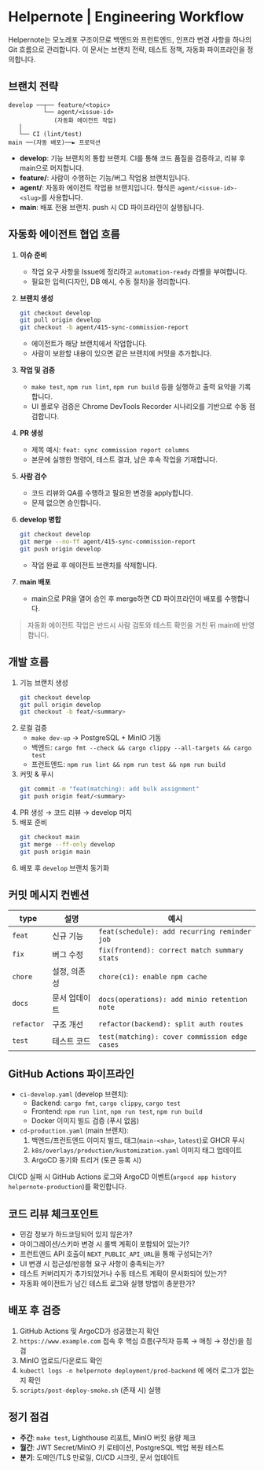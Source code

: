 # Helpernote | Engineering Workflow

Helpernote는 모노레포 구조이므로 백엔드와 프런트엔드, 인프라 변경 사항을 하나의 Git 흐름으로 관리합니다. 이 문서는 브랜치 전략, 테스트 정책, 자동화 파이프라인을 정의합니다.

## 브랜치 전략

```
develop ──┬── feature/<topic>
          └── agent/<issue-id>
             (자동화 에이전트 작업)
   │
   └── CI (lint/test)
main ──(자동 배포)──► 프로덕션
```

- **develop**: 기능 브랜치의 통합 브랜치. CI를 통해 코드 품질을 검증하고, 리뷰 후 main으로 머지합니다.
- **feature/**: 사람이 수행하는 기능/버그 작업용 브랜치입니다.
- **agent/**: 자동화 에이전트 작업용 브랜치입니다. 형식은 `agent/<issue-id>-<slug>`를 사용합니다.
- **main**: 배포 전용 브랜치. push 시 CD 파이프라인이 실행됩니다.

## 자동화 에이전트 협업 흐름

1. **이슈 준비**
   - 작업 요구 사항을 Issue에 정리하고 `automation-ready` 라벨을 부여합니다.
   - 필요한 입력(디자인, DB 예시, 수동 절차)을 정리합니다.

2. **브랜치 생성**
   ```bash
   git checkout develop
   git pull origin develop
   git checkout -b agent/415-sync-commission-report
   ```
   - 에이전트가 해당 브랜치에서 작업합니다.
   - 사람이 보완할 내용이 있으면 같은 브랜치에 커밋을 추가합니다.

3. **작업 및 검증**
   - `make test`, `npm run lint`, `npm run build` 등을 실행하고 출력 요약을 기록합니다.
   - UI 플로우 검증은 Chrome DevTools Recorder 시나리오를 기반으로 수동 점검합니다.

4. **PR 생성**
   - 제목 예시: `feat: sync commission report columns`
   - 본문에 실행한 명령어, 테스트 결과, 남은 후속 작업을 기재합니다.

5. **사람 검수**
   - 코드 리뷰와 QA를 수행하고 필요한 변경을 apply합니다.
   - 문제 없으면 승인합니다.

6. **develop 병합**
   ```bash
   git checkout develop
   git merge --no-ff agent/415-sync-commission-report
   git push origin develop
   ```
   - 작업 완료 후 에이전트 브랜치를 삭제합니다.

7. **main 배포**
   - main으로 PR을 열어 승인 후 merge하면 CD 파이프라인이 배포를 수행합니다.

> 자동화 에이전트 작업은 반드시 사람 검토와 테스트 확인을 거친 뒤 main에 반영합니다.

## 개발 흐름

1. 기능 브랜치 생성  
   ```bash
   git checkout develop
   git pull origin develop
   git checkout -b feat/<summary>
   ```
2. 로컬 검증  
   - `make dev-up` → PostgreSQL + MinIO 기동  
   - 백엔드: `cargo fmt --check && cargo clippy --all-targets && cargo test`  
   - 프런트엔드: `npm run lint && npm run test && npm run build`
3. 커밋 & 푸시  
   ```bash
   git commit -m "feat(matching): add bulk assignment"
   git push origin feat/<summary>
   ```
4. PR 생성 → 코드 리뷰 → develop 머지
5. 배포 준비  
   ```bash
   git checkout main
   git merge --ff-only develop
   git push origin main
   ```
6. 배포 후 `develop` 브랜치 동기화

## 커밋 메시지 컨벤션

| type | 설명 | 예시 |
| ---- | ---- | ---- |
| `feat` | 신규 기능 | `feat(schedule): add recurring reminder job` |
| `fix` | 버그 수정 | `fix(frontend): correct match summary stats` |
| `chore` | 설정, 의존성 | `chore(ci): enable npm cache` |
| `docs` | 문서 업데이트 | `docs(operations): add minio retention note` |
| `refactor` | 구조 개선 | `refactor(backend): split auth routes` |
| `test` | 테스트 코드 | `test(matching): cover commission edge cases` |

## GitHub Actions 파이프라인

- `ci-develop.yaml` (develop 브랜치):
  - Backend: `cargo fmt`, `cargo clippy`, `cargo test`
  - Frontend: `npm run lint`, `npm run test`, `npm run build`
  - Docker 이미지 빌드 검증 (푸시 없음)
- `cd-production.yaml` (main 브랜치):
  1. 백엔드/프런트엔드 이미지 빌드, 태그(`main-<sha>`, `latest`)로 GHCR 푸시
  2. `k8s/overlays/production/kustomization.yaml` 이미지 태그 업데이트
  3. ArgoCD 동기화 트리거 (토큰 등록 시)

CI/CD 실패 시 GitHub Actions 로그와 ArgoCD 이벤트(`argocd app history helpernote-production`)를 확인합니다.

## 코드 리뷰 체크포인트

- 민감 정보가 하드코딩되어 있지 않은가?
- 마이그레이션/스키마 변경 시 롤백 계획이 포함되어 있는가?
- 프런트엔드 API 호출이 `NEXT_PUBLIC_API_URL`을 통해 구성되는가?
- UI 변경 시 접근성/반응형 요구 사항이 충족되는가?
- 테스트 커버리지가 추가되었거나 수동 테스트 계획이 문서화되어 있는가?
- 자동화 에이전트가 남긴 테스트 로그와 실행 방법이 충분한가?

## 배포 후 검증

1. GitHub Actions 및 ArgoCD가 성공했는지 확인
2. `https://www.example.com` 접속 후 핵심 흐름(구직자 등록 → 매칭 → 정산)을 점검
3. MinIO 업로드/다운로드 확인
4. `kubectl logs -n helpernote deployment/prod-backend` 에 에러 로그가 없는지 확인
5. `scripts/post-deploy-smoke.sh` (존재 시) 실행

## 정기 점검

- **주간**: `make test`, Lighthouse 리포트, MinIO 버킷 용량 체크
- **월간**: JWT Secret/MinIO 키 로테이션, PostgreSQL 백업 복원 테스트
- **분기**: 도메인/TLS 만료일, CI/CD 시크릿, 문서 업데이트
